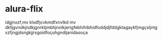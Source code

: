 # alura-flix
idgjnxzf,mv klxdfjcvkmdfxnvlkd mv dkfjgvndkjndkjgnrktjmbhjnolkjerigfebhihibhidfoddjdjfddgktagaykfjmgçsljntgxzfjngjdsngkjjrsgoidfoçuhgndijanidasoça
